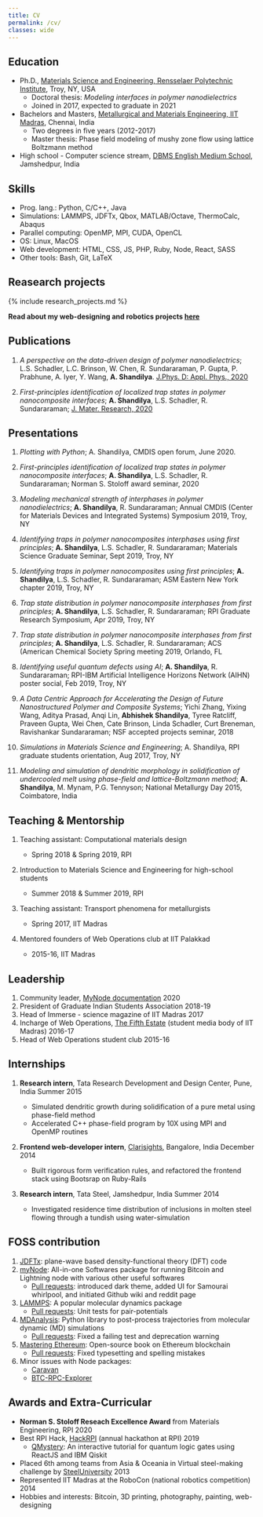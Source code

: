 ```yaml
---
title: CV
permalink: /cv/
classes: wide
---
```


## Education
- Ph.D., [Materials Science and Engineering, Rensselaer Polytechnic Institute](https://mse.rpi.edu/), Troy, NY, USA
	- Doctoral thesis: *Modeling interfaces in polymer nanodielectrics*
	- Joined in 2017, expected to graduate in 2021
- Bachelors and Masters, [Metallurgical and Materials Engineering, IIT Madras](https://mme.iitm.ac.in/), Chennai, India
	- Two degrees in five years (2012-2017)
	- Master thesis: Phase field modeling of mushy zone flow using lattice Boltzmann method
- High school - Computer science stream, [DBMS English Medium School](https://dbms.edu.in/), Jamshedpur, India

## Skills

- Prog. lang.: Python, C/C++, Java
- Simulations: LAMMPS, JDFTx, Qbox, MATLAB/Octave, ThermoCalc, Abaqus
- Parallel computing: OpenMP, MPI, CUDA, OpenCL
- OS: Linux, MacOS
- Web development: HTML, CSS, JS, PHP, Ruby, Node, React, SASS
- Other tools: Bash, Git, LaTeX

## Reasearch projects

{% include research_projects.md %}

**Read about my web-designing and robotics projects [here](/projects#web-designing)**

## Publications

1. *A perspective on the data-driven design of polymer nanodielectrics*; L.S. Schadler, L.C. Brinson, W. Chen, R. Sundararaman, P. Gupta, P. Prabhune, A. Iyer, Y. Wang, <b>A. Shandilya</b>. [J.Phys. D: Appl. Phys., 2020](https://doi.org/10.1088/1361-6463/ab8b01)

2. *First-principles identification of localized trap states in polymer nanocomposite interfaces*; <b>A. Shandilya</b>, L.S. Schadler, R. Sundararaman; [J. Mater. Research, 2020](https://doi.org/10.1557/jmr.2020.18)

## Presentations

1. *Plotting with Python*; A. Shandilya, CMDIS open forum, June 2020.

2. *First-principles identification of localized trap states in polymer nanocomposite interfaces*; **A. Shandilya**, L.S. Schadler, R. Sundararaman; Norman S. Stoloff award seminar, 2020

3. *Modeling mechanical strength of interphases in polymer nanodielectrics*; **A. Shandilya**, R. Sundararaman; Annual CMDIS (Center for Materials Devices and Integrated Systems) Symposium 2019, Troy, NY

4. *Identifying traps in polymer nanocomposites interphases using first principles*; **A. Shandilya**, L.S. Schadler, R. Sundararaman; Materials Science Graduate Seminar, Sept 2019, Troy, NY

5. *Identifying traps in polymer nanocomposites using first principles*; **A. Shandilya**, L.S. Schadler, R. Sundararaman; ASM Eastern New York chapter 2019, Troy, NY

6. *Trap state distribution in polymer nanocomposite interphases from first principles*; **A. Shandilya**, L.S. Schadler, R. Sundararaman; RPI Graduate Research Symposium, Apr 2019, Troy, NY

7. *Trap state distribution in polymer nanocomposite interphases from first principles*; **A. Shandilya**, L.S. Schadler, R. Sundararaman; ACS (American Chemical Society Spring meeting 2019, Orlando, FL

8. *Identifying useful quantum defects using AI*; **A. Shandilya**, R. Sundararaman; RPI-IBM Artificial Intelligence Horizons Network (AIHN) poster social, Feb 2019, Troy, NY

9. *A Data Centric Approach for Accelerating the Design of Future Nanostructured Polymer and Composite Systems*; Yichi Zhang, Yixing Wang, Aditya Prasad, Anqi Lin, **Abhishek Shandilya**, Tyree Ratcliff, Praveen Gupta, Wei Chen, Cate Brinson, Linda Schadler, Curt Breneman, Ravishankar Sundararaman; NSF accepted projects seminar, 2018

10. *Simulations in Materials Science and Engineering*; A. Shandilya, RPI graduate students orientation, Aug 2017, Troy, NY

11. *Modeling and simulation of dendritic morphology in solidification of undercooled melt using phase-field and lattice-Boltzmann method*; **A. Shandilya**, M. Mynam, P.G. Tennyson; National Metallurgy Day 2015, Coimbatore, India


## Teaching & Mentorship
1. Teaching assistant: Computational materials design
	- Spring 2018 & Spring 2019, RPI

2. Introduction to Materials Science and Engineering for high-school students
	- Summer 2018 & Summer 2019, RPI

3. Teaching assistant: Transport phenomena for metallurgists
	- Spring 2017, IIT Madras

4. Mentored founders of Web Operations club at IIT Palakkad
	- 2015-16, IIT Madras

## Leadership
1. Community leader, [MyNode documentation](https://mynodebtc.github.io/mynode_docs/) <span class="cv-year">2020</span>
2. President of Graduate Indian Students Association <span class="cv-year">2018-19</span>
3. Head of Immerse - science magazine of IIT Madras <span class="cv-year">2017</span>
4. Incharge of Web Operations, [The Fifth Estate](https://www.t5eiitm.org/) (student media body of IIT Madras) <span class="cv-year">2016-17</span>
5. Head of Web Operations student club <span class="cv-year">2015-16</span>

## Internships

1. **Research intern**, Tata Research Development and Design Center, Pune, India <span class="cv-year">Summer 2015</span>
	- Simulated dendritic growth during solidification of a pure metal using phase-field method
	- Accelerated C++ phase-field program by 10X using MPI and OpenMP routines

3. **Frontend web-developer intern**, [Clarisights](https://clarisights.com/), Bangalore, India <span class="cv-year">December 2014</span>
	- Built rigorous form verification rules, and refactored the frontend stack using Bootsrap on Ruby-Rails

2. **Research intern**, Tata Steel, Jamshedpur, India <span class="cv-year">Summer 2014</span>
	- Investigated residence time distribution of inclusions in molten steel flowing through a tundish using water-simulation


## FOSS contribution
1. [JDFTx](https://github.com/shankar1729/jdftx/): plane-wave based density-functional theory (DFT) code
2. [myNode](https://github.com/mynodebtc/mynode/): All-in-one Softwares package for running Bitcoin and Lightning node with various other useful softwares
	- [Pull requests](https://github.com/mynodebtc/mynode/pulls?q=is%3Apr+is%3Aclosed+author%3AabhiShandy): introduced dark theme, added UI for Samourai whirlpool, and initiated Github wiki and reddit page
3. [LAMMPS](https://github.com/lammps/lammps/): A popular molecular dynamics package
	- [Pull requests](https://github.com/lammps/lammps/pulls/abhiShandy): Unit tests for pair-potentials
4. [MDAnalysis](https://github.com/MDAnalysis/mdanalysis): Python library to post-process trajectories from molecular dynamic (MD) simulations
	- [Pull requests](https://github.com/MDAnalysis/mdanalysis/pulls?q=is%3Apr+author%3AabhiShandy+is%3Aclosed): Fixed a failing test and deprecation warning
5. [Mastering Ethereum](https://github.com/ethereumbook/ethereumbook): Open-source book on Ethereum blockchain
	- [Pull requests](https://github.com/ethereumbook/ethereumbook/pulls?q=is%3Apr+is%3Aclosed+author%3AabhiShandy): Fixed typesetting and spelling mistakes
6. Minor issues with Node packages:
	- [Caravan](https://github.com/unchained-capital/caravan)
	- [BTC-RPC-Explorer](https://github.com/janoside/btc-rpc-explorer)

## Awards and Extra-Curricular
- **Norman S. Stoloff Reseach Excellence Award** from Materials Engineering, RPI <span class="cv-year">2020</span>
- Best RPI Hack, [HackRPI](https://hackrpi.com/) (annual hackathon at RPI) <span class="cv-year">2019</span>
	- [QMystery](https://qumystery.tech/): An interactive tutorial for quantum logic gates using ReactJS and IBM Qiskit
- Placed 6th among teams from Asia & Oceania in Virtual steel-making challenge by [SteelUniversity](https://steeluniversity.org/) <span class="cv-year">2013</span>
- Represented IIT Madras at the RoboCon (national robotics competition) <span class="cv-year">2014</span>
- Hobbies and interests: Bitcoin, 3D printing, photography, painting, web-designing
